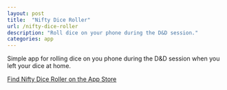 ```yaml
---
layout: post
title:  "Nifty Dice Roller"
url: /nifty-dice-roller
description: "Roll dice on your phone during the D&D session."
categories: app
---
```

Simple app for rolling dice on you phone during the D&D session when you left your dice at home.

[Find Nifty Dice Roller on the App Store](https://apps.apple.com/us/app/nifty-dice-roller/id1571912179)
